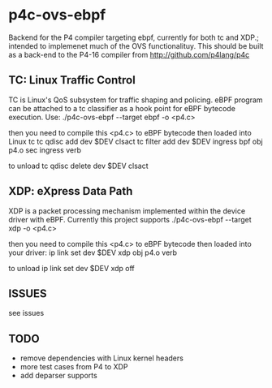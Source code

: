 # p4c-ovs-ebpf

Backend for the P4 compiler targeting ebpf, currently for both tc and XDP.;
intended to implemenet much of the OVS functionalituy.
This should be built as a back-end to the P4-16 compiler from http://github.com/p4lang/p4c

## TC: Linux Traffic Control
TC is Linux's QoS subsystem for traffic shaping and policing. eBPF program can be attached to
a tc classifier as a hook point for eBPF bytecode execution. Use:
  ./p4c-ovs-ebpf --target ebpf -o <p4.c> <p4 program> 

then you need to compile this <p4.c> to eBPF bytecode
then loaded into Linux tc
    tc qdisc add dev $DEV clsact
	tc filter add dev $DEV ingress bpf obj p4.o sec ingress verb

to unload
	tc qdisc delete dev $DEV clsact

## XDP: eXpress Data Path
XDP is a packet processing mechanism implemented within the device driver with eBPF.  Currently this
project supports 
  ./p4c-ovs-ebpf --target xdp -o <p4.c>  <P4 program>

then you need to compile this <p4.c> to eBPF bytecode
then loaded into your driver:
    ip link set dev $DEV xdp obj p4.o verb

to unload
    ip link set dev $DEV xdp off

## ISSUES
see issues

## TODO
- remove dependencies with Linux kernel headers
- more test cases from P4 to XDP
- add deparser supports

